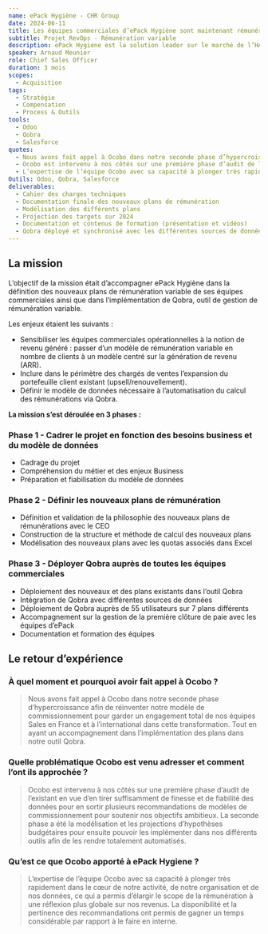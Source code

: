 ```yaml
---
name: ePack Hygiène - CHR Group
date: 2024-06-11
title: Les équipes commerciales d’ePack Hygiène sont maintenant rémunérées sur des plans fiables et motivants, accessibles dans Qobra.
subtitle: Projet RevOps - Rémunération variable
description: ePack Hygiene est la solution leader sur le marché de l’HACCP digitalisée en Europe permettant aux professionnels de la restauration de réaliser rapidement et simplement toute la traçabilité et les autocontrôles en matière d’hygiène et de sécurité alimentaire dans leurs établissements.
speaker: Arnaud Meunier
role: Chief Sales Officer
duration: 3 mois
scopes:
  - Acquisition
tags:
  - Stratégie
  - Compensation
  - Process & Outils
tools:
  - Odoo
  - Qobra
  - Salesforce
quotes:
  - Nous avons fait appel à Ocobo dans notre seconde phase d’hypercroissance afin de réinventer notre modèle de commissionnement
  - Ocobo est intervenu à nos côtés sur une première phase d’audit de l’existant en vue d’en tirer suffisamment de finesse et de fiabilité des données pour en sortir plusieurs recommandations de modèles de commissionnement pour soutenir nos objectifs ambitieux.
  - L’expertise de l’équipe Ocobo avec sa capacité à plonger très rapidement dans le cœur de notre activité, de notre organisation et de nos données a permis d’élargir le scope de la rémunération à une réflexion plus globale sur nos revenus.
Outils: Odoo, Qobra, Salesforce
deliverables:
  - Cahier des charges techniques
  - Documentation finale des nouveaux plans de rémunération
  - Modélisation des différents plans
  - Projection des targets sur 2024
  - Documentation et contenus de formation (présentation et vidéos)
  - Qobra déployé et synchronisé avec les différentes sources de données
---
```


## La mission

L’objectif de la mission était d’accompagner ePack Hygiène dans la définition des nouveaux plans de rémunération variable de ses équipes commerciales ainsi que dans l’implémentation de Qobra, outil de gestion de rémunération variable.

Les enjeux étaient les suivants :

- Sensibiliser les équipes commerciales opérationnelles à la notion de revenu généré : passer d’un modèle de rémunération variable en nombre de clients à un modèle centré sur la génération de revenu (ARR).
- Inclure dans le périmètre des chargés de ventes l’expansion du portefeuille client existant (upsell/renouvellement).
- Définir le modèle de données nécessaire à l’automatisation du calcul des rémunérations via Qobra.

**La mission s’est déroulée en 3 phases :**

### Phase 1 - Cadrer le projet en fonction des besoins business et du modèle de données

- Cadrage du projet
- Compréhension du métier et des enjeux Business
- Préparation et fiabilisation du modèle de données

### Phase 2 - Définir les nouveaux plans de rémunération

- Définition et validation de la philosophie des nouveaux plans de rémunérations avec le CEO
- Construction de la structure et méthode de calcul des nouveaux plans
- Modélisation des nouveaux plans avec les quotas associés dans Excel

### Phase 3 - Déployer Qobra auprès de toutes les équipes commerciales

- Déploiement des nouveaux et des plans existants dans l’outil Qobra
- Intégration de Qobra avec différentes sources de données
- Déploiement de Qobra auprès de 55 utilisateurs sur 7 plans différents
- Accompagnement sur la gestion de la première clôture de paie avec les équipes d’ePack
- Documentation et formation des équipes

## Le retour d’expérience

### À quel moment et pourquoi avoir fait appel à Ocobo&nbsp;?

> Nous avons fait appel à Ocobo dans notre seconde phase d’hypercroissance afin de réinventer notre modèle de commissionnement pour garder un engagement total de nos équipes Sales en France et à l’international dans cette transformation. Tout en ayant un accompagnement dans l’implémentation des plans dans notre outil Qobra.

### Quelle problématique Ocobo est venu adresser et comment l’ont ils approchée&nbsp;?

> Ocobo est intervenu à nos côtés sur une première phase d’audit de l’existant en vue d’en tirer suffisamment de finesse et de fiabilité des données pour en sortir plusieurs recommandations de modèles de commissionnement pour soutenir nos objectifs ambitieux. La seconde phase a été la modélisation et les projections d’hypothèses budgétaires pour ensuite pouvoir les implémenter dans nos différents outils afin de les rendre totalement automatisés.

### Qu’est ce que Ocobo apporté à ePack Hygiene&nbsp;?

> L’expertise de l’équipe Ocobo avec sa capacité à plonger très rapidement dans le cœur de notre activité, de notre organisation et de nos données, ce qui a permis d’élargir le scope de la rémunération à une réflexion plus globale sur nos revenus. La disponibilité et la pertinence des recommandations ont permis de gagner un temps considérable par rapport à le faire en interne.
